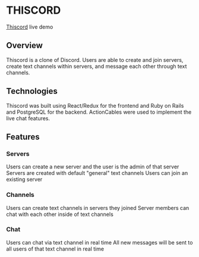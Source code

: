 # THISCORD

[Thiscord](https://thiscords.herokuapp.com/)  live demo

## Overview
Thiscord is a clone of Discord. Users are able to create and join servers, create text channels within servers, and message each other through text channels.

## Technologies
Thiscord was built using React/Redux for the frontend and Ruby on Rails and PostgreSQL for the backend. ActionCables were used to implement the live chat features.

## Features

### Servers
Users can create a new server and the user is the admin of that server
Servers are created with default "general" text channels
Users can join an existing server

### Channels
Users can create text channels in servers they joined
Server members can chat with each other inside of text channels

### Chat
Users can chat via text channel in real time
All new messages will be sent to all users of that text channel in real time

